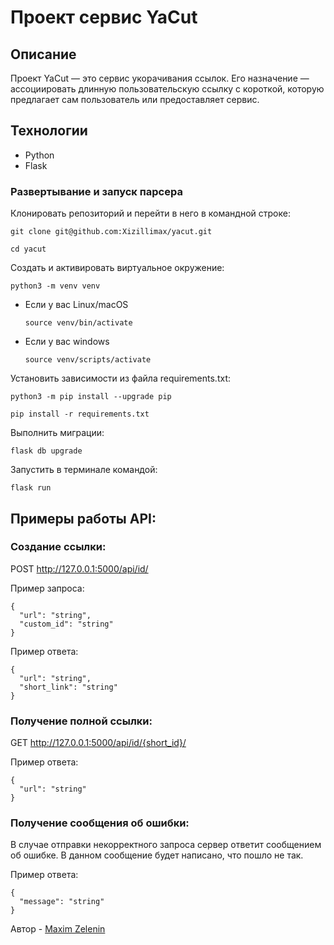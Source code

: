 # Проект сервис YaCut

## Описание
Проект YaCut — это сервис укорачивания ссылок.
Его назначение — ассоциировать длинную пользовательскую ссылку с короткой,
которую предлагает сам пользователь или предоставляет сервис.

## Технологии

- Python
- Flask

### Развертывание и запуск парсера

Клонировать репозиторий и перейти в него в командной строке:

```
git clone git@github.com:Xizillimax/yacut.git
```

```
cd yacut
```

Cоздать и активировать виртуальное окружение:

```
python3 -m venv venv
```

* Если у вас Linux/macOS

    ```
    source venv/bin/activate
    ```

* Если у вас windows

    ```
    source venv/scripts/activate
    ```

Установить зависимости из файла requirements.txt:

```
python3 -m pip install --upgrade pip
```

```
pip install -r requirements.txt
```
Выполнить миграции:

```
flask db upgrade
```

Запустить в терминале командой:
```
flask run
```

## Примеры работы API:

### Создание ссылки:

POST http://127.0.0.1:5000/api/id/

Пример запроса:
```
{
  "url": "string",
  "custom_id": "string"
}
```
Пример ответа:
```
{
  "url": "string",
  "short_link": "string"
}
```

### Получение полной ссылки:

GET http://127.0.0.1:5000/api/id/{short_id}/

Пример ответа:
```
{
  "url": "string"
}
```

### Получение сообщения об ошибки:

В случае отправки некорректного запроса сервер ответит сообщением об ошибке.
В данном сообщение будет написано, что пошло не так.

Пример ответа:
```
{
  "message": "string"
}
```

Автор - [Maxim Zelenin](https://github.com/Xizillimax)